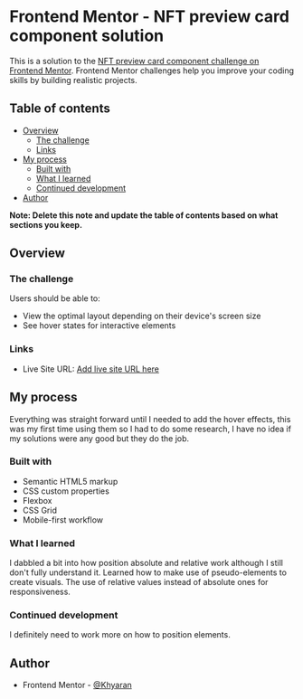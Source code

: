 # Frontend Mentor - NFT preview card component solution

This is a solution to the [NFT preview card component challenge on Frontend Mentor](https://www.frontendmentor.io/challenges/nft-preview-card-component-SbdUL_w0U). Frontend Mentor challenges help you improve your coding skills by building realistic projects.

## Table of contents

- [Overview](#overview)
  - [The challenge](#the-challenge)
  - [Links](#links)
- [My process](#my-process)
  - [Built with](#built-with)
  - [What I learned](#what-i-learned)
  - [Continued development](#continued-development)
- [Author](#author)

**Note: Delete this note and update the table of contents based on what sections you keep.**

## Overview

### The challenge

Users should be able to:

- View the optimal layout depending on their device's screen size
- See hover states for interactive elements

### Links

- Live Site URL: [Add live site URL here](https://your-live-site-url.com)

## My process

Everything was straight forward until I needed to add the hover effects, this was my first time using them so I had to do some research, I have no idea if my solutions were any good but they do the job.

### Built with

- Semantic HTML5 markup
- CSS custom properties
- Flexbox
- CSS Grid
- Mobile-first workflow

### What I learned

I dabbled a bit into how position absolute and relative work although I still don't fully understand it.
Learned how to make use of pseudo-elements to create visuals.
The use of relative values instead of absolute ones for responsiveness.

### Continued development

I definitely need to work more on how to position elements.

## Author

- Frontend Mentor - [@Khyaran](https://www.frontendmentor.io/profile/Khyaran)


